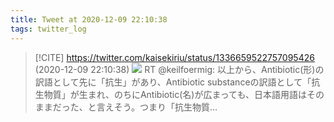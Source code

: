 ```yaml
---
title: Tweet at 2020-12-09 22:10:38
tags: twitter_log
---
```


> [!CITE] https://twitter.com/kaisekiriu/status/1336659522757095426 (2020-12-09 22:10:38)
> ![](https://twitter.com/kaisekiriu/status/1336659522757095426)
> RT @keilfoermig: 以上から、Antibiotic(形)の訳語として先に「抗生」があり、Antibiotic substanceの訳語として「抗生物質」が生まれ、のちにAntibiotic(名)が広まっても、日本語用語はそのままだった、と言えそう。つまり「抗生物質…

